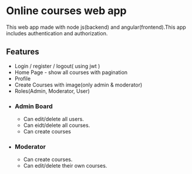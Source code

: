
# Online courses web app

This web app made with node js(backend) and angular(frontend).This app includes authentication and authorization.
## Features

- Login / register / logout( using jwt )
- Home Page - show all courses with pagination
- Profile 
- Create Courses with image(only admin & moderator)
- Roles(Admin, Moderator, User)
- ### Admin Board
    - Can edit/delete all users.
    - Can eidt/delete all courses. 
    - Can create courses
- ### Moderator
    - Can create courses.
    - Can edit/delete their own courses.




